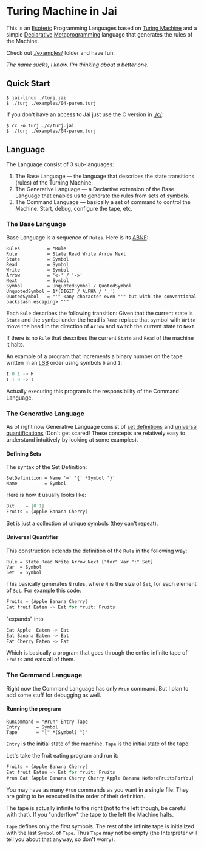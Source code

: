 # Turing Machine in Jai

This is an [Esoteric](https://en.wikipedia.org/wiki/Esoteric_programming_language) Programming Languages based on [Turing Machine](https://en.wikipedia.org/wiki/Turing_machine) and a simple [Declarative](https://en.wikipedia.org/wiki/Declarative_programming) [Metaprogramming](https://en.wikipedia.org/wiki/Metaprogramming) language that generates the rules of the Machine.

Check out [./examples/](./examples/) folder and have fun.

*The name sucks, I know. I'm thinking about a better one.*

## Quick Start

```console
$ jai-linux ./turj.jai
$ ./turj ./examples/04-paren.turj
```

If you don't have an access to Jai just use the C version in [./c/](./c/):

```console
$ cc -o turj ./c/turj.jai
$ ./turj ./examples/04-paren.turj
```

## Language

The Language consist of 3 sub-languages:
1. The Base Language — the language that describes the state transitions (rules) of the Turning Machine.
2. The Generative Language — a Declartive extension of the Base Language that enables us to generate the rules from sets of symbols.
3. The Command Language — basically a set of command to control the Machine. Start, debug, configure the tape, etc.

### The Base Language

Base Language is a sequence of `Rules`. Here is its [ABNF](https://en.wikipedia.org/wiki/Augmented_Backus%E2%80%93Naur_form):

```abnf
Rules          = *Rule
Rule           = State Read Write Arrow Next
State          = Symbol
Read           = Symbol
Write          = Symbol
Arrow          = '<-' / '->'
Next           = Symbol
Symbol         = UnquotedSymbol / QuotedSymbol
UnquotedSymbol = 1*(DIGIT / ALPHA / '_')
QuotedSymbol   = "'" <any character even "'" but with the conventional backslash escaping> "'"
```

Each `Rule` describes the following transition: Given that the current state is `State` and the symbol under the head is `Read` replace that symbol with `Write` move the head in the direction of `Arrow` and switch the current state to `Next`.

If there is no `Rule` that describes the current `State` and `Read` of the machine it halts.

An example of a program that increments a binary number on the tape written in an [LSB](https://en.wikipedia.org/wiki/Bit_numbering) order using symbols `0` and `1`:

```rust
I 0 1 -> H
I 1 0 -> I
```

Actually executing this program is the responsibility of the Command Language.

### The Generative Language

As of right now Generative Language consist of [set definitions](https://en.wikipedia.org/wiki/Set_theory) and [universal quantifications](https://en.wikipedia.org/wiki/Universal_quantification) (Don't get scared! These concepts are relatively easy to understand intuitively by looking at some examples).

#### Defining Sets

The syntax of the Set Definition:

```abnf
SetDefinition = Name '=' '{' *Symbol '}'
Name          = Symbol
```

Here is how it usually looks like:

```rust
Bit    = {0 1}
Fruits = {Apple Banana Cherry}
```

Set is just a collection of unique symbols (they can't repeat).

#### Universal Quantifier

This construction extends the definition of the `Rule` in the following way:

```abnf
Rule = State Read Write Arrow Next ["for" Var ":" Set]
Var  = Symbol
Set  = Symbol
```

This basically generates `N` rules, where `N` is the size of `Set`, for each element of `Set`. For example this code:

```rust
Fruits = {Apple Banana Cherry}
Eat fruit Eaten -> Eat for fruit: Fruits
```

"expands" into

```rust
Eat Apple  Eaten -> Eat
Eat Banana Eaten -> Eat
Eat Cherry Eaten -> Eat
```

Which is basically a program that goes through the entire infinite tape of `Fruits` and eats all of them.

### The Command Language

Right now the Command Language has only `#run` command. But I plan to add some stuff for debugging as well.

#### Running the program

```abnf
RunCommand = "#run" Entry Tape
Entry      = Symbol
Tape       = "[" *(Symbol) "]"
```

`Entry` is the initial state of the machine. `Tape` is the initial state of the tape.

Let's take the fruit eating program and run it:

```rust
Fruits = {Apple Banana Cherry}
Eat fruit Eaten -> Eat for fruit: Fruits
#run Eat [Apple Banana Cherry Cherry Apple Banana NoMoreFruitsForYou]
```

You may have as many `#run` commands as you want in a single file. They are going to be executed in the order of their definition.

The tape is actually infinite to the right (not to the left though, be careful with that). If you "underflow" the tape to the left the Machine halts.

`Tape` defines only the first symbols. The rest of the infinite tape is initialized with the last `Symbol` of `Tape`. Thus `Tape` may not be empty (the Interpreter will tell you about that anyway, so don't worry).
